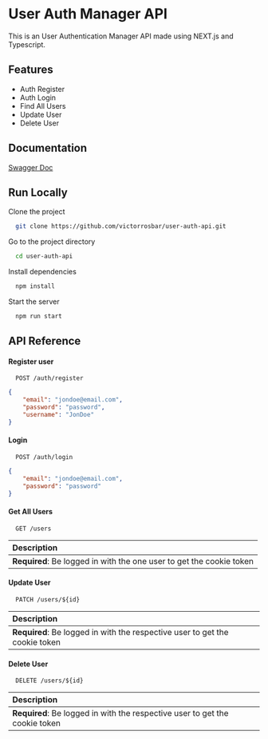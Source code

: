
# User Auth Manager API

This is an User Authentication Manager API made using NEXT.js and Typescript.


## Features

- Auth Register
- Auth Login
- Find All Users
- Update User
- Delete User


## Documentation

[Swagger Doc](http://localhost:8080/api-docs)


## Run Locally

Clone the project

```bash
  git clone https://github.com/victorrosbar/user-auth-api.git
```

Go to the project directory

```bash
  cd user-auth-api
```

Install dependencies

```bash
  npm install
```

Start the server

```bash
  npm run start
```


## API Reference

#### Register user

```http
  POST /auth/register
```

```json
{
    "email": "jondoe@email.com",
    "password": "password",
    "username": "JonDoe"
}
```

#### Login

```http
  POST /auth/login
```

```json
{
    "email": "jondoe@email.com",
    "password": "password"
}
```

#### Get All Users

```http
  GET /users
```

| Description |
| :- |
| **Required**: Be logged in with the one user to get the cookie token |

#### Update User

```http
  PATCH /users/${id}
```

| Description |
| :- |
| **Required**: Be logged in with the respective user to get the cookie token |

#### Delete User

```http
  DELETE /users/${id}
```

| Description |
| :- |
| **Required**: Be logged in with the respective user to get the cookie token |

